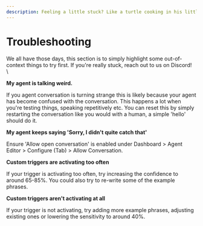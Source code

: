 ```yaml
---
description: Feeling a little stuck? Like a turtle cooking in his little turtle suit?
---
```


# Troubleshooting

We all have those days, this section is to simply highlight some out-of-context things to try first. If you're really stuck, reach out to us on Discord!\
\


**My agent is talking weird.**

If you agent conversation is turning strange this is likely because your agent has become confused with the conversation. This happens a lot when you're testing things, speaking repetitively etc. You can reset this by simply restarting the conversation like you would with a human, a simple 'hello' should do it.



**My agent keeps saying 'Sorry, I didn't quite catch that'**

Ensure 'Allow open conversation' is enabled under Dashboard > Agent Editor > Configure (Tab) > Allow Conversation.



**Custom triggers are activating too often**

If your trigger is activating too often, try increasing the confidence to around 65-85%. You could also try to re-write some of the example phrases.



**Custom triggers aren't activating at all**

If your trigger is not activating, try adding more example phrases, adjusting existing ones or lowering the sensitivity to around 40%.

